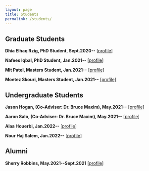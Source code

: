```yaml
---
layout: page
title: Students
permalink: /students/
---
```


Graduate Students
--
**Dhia Elhaq Rzig, PhD Student, Sept.2020--**
<a href="https://www.linkedin.com/in/dhia-elhaq-rzig/" target="_blank">[profile]</a>
<br/>

**Nafees Iqbal, PhD Student, Jan.2021--**
<a href="https://www.linkedin.com/in/nafees-iqbal-904951156/" target="_blank">[profile]</a>
<br/>


**Mit Patel, Masters Student, Jan.2021--**
<a href="https://www.linkedin.com/in/mit-patel-b153b9119/" target="_blank">[profile]</a>
<br/>

**Moetez Skouri, Masters Student, Jan.2021--**
<a href="https://www.linkedin.com/in/moetez-skouri-9996a0176/" target="_blank">[profile]</a>
<br/>


Undergraduate Students
--
**Jason Hogan, (Co-Adviser: Dr. Bruce Maxim), May.2021--**
<a href="https://www.linkedin.com/in/jason-hogan-843780142/" target="_blank">[profile]</a>
<br/>

**Aaron Salo, (Co-Adviser: Dr. Bruce Maxim), May.2021--**
<a href="https://www.linkedin.com/in/aaron-salo-4360a2212/" target="_blank">[profile]</a>
<br/>


**Alaa Houerbi, Jan.2022--**
<a href="https://www.linkedin.com/in/alaa-houerbi-233b01175/" target="_blank">[profile]</a>
<br/>

**Nour Haj Salem, Jan.2022--**
<a href="https://www.linkedin.com/in/nourhajsalem/" target="_blank">[profile]</a>
<br/>


Alumni
--
**Sherry Robbins, May.2021--Sept.2021**
<a href="https://www.linkedin.com/in/sherry-robbins-502894211/" target="_blank">[profile]</a>
<br/>